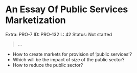 # An Essay Of Public Services Marketization

Extra: PRO-7
ID: PRO-132
L: 42
Status: Not started

> …
> 

- How to create markets for provision of ‘public services’?
- Which will be the impact of size of the public sector?
- How to reduce the public sector?